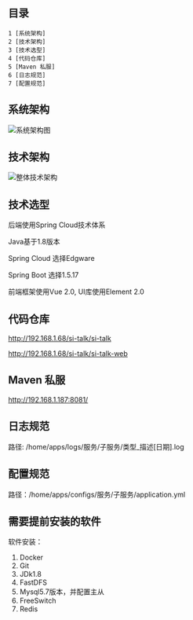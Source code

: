 ## 目录 ##
    1 [系统架构]
    2 [技术架构]
    3 [技术选型]
    4 [代码仓库]
    5 [Maven 私服]
    6 [日志规范]
    7 [配置规范]

## 系统架构 ##
![系统架构图](http://192.168.1.5/mediawiki/images/4/46/%E7%B3%BB%E7%BB%9F%E6%9E%B6%E6%9E%84%E5%9B%BE.png)

## 技术架构 ##
![整体技术架构](http://192.168.1.5/mediawiki/images/e/e4/%E6%95%B4%E4%BD%93%E6%8A%80%E6%9C%AF%E6%9E%B6%E6%9E%84%E8%AE%BE%E8%AE%A1.png)

## 技术选型 ##
后端使用Spring Cloud技术体系

Java基于1.8版本

Spring Cloud 选择Edgware

Spring Boot 选择1.5.17

前端框架使用Vue 2.0, UI库使用Element 2.0

## 代码仓库 ##
http://192.168.1.68/si-talk/si-talk

http://192.168.1.68/si-talk/si-talk-web

## Maven 私服 ##
http://192.168.1.187:8081/

## 日志规范 ##
路径: /home/apps/logs/服务/子服务/类型_描述[日期].log

## 配置规范 ##
路径：/home/apps/configs/服务/子服务/application.yml 

## 需要提前安装的软件 ##
软件安装：
1. Docker
2. Git
3. JDk1.8
4. FastDFS
5. Mysql5.7版本，并配置主从
6. FreeSwitch
7. Redis